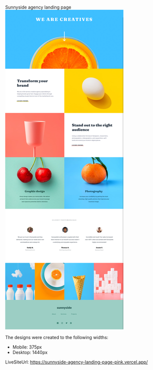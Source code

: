 Sunnyside agency landing page
![](./screenshot.png)



The designs were created to the following widths:

- Mobile: 375px
- Desktop: 1440px





LiveSiteUrl: https://sunnyside-agency-landing-page-pink.vercel.app/
